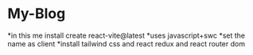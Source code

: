 # My-Blog

*in this me install create react-vite@latest 
*uses javascript+swc
*set the name as client 
*install tailwind css and react redux and react router dom